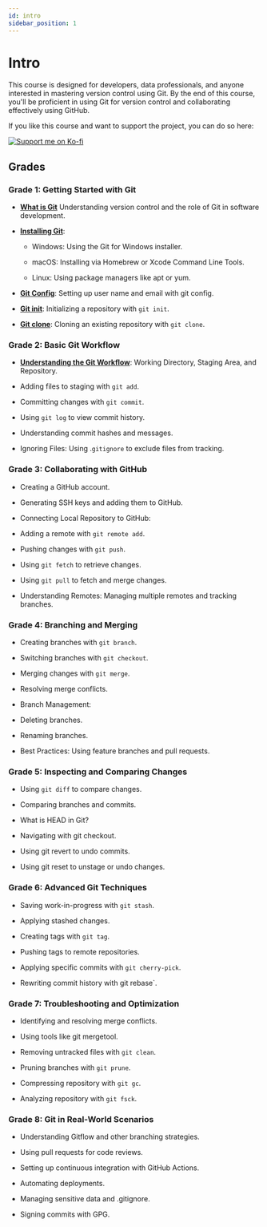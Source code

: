 ```yaml
---
id: intro
sidebar_position: 1
---
```


# Intro

This course is designed for developers, data professionals, and anyone interested in mastering version control using Git. By the end of this course, you'll be proficient in using Git for version control and collaborating effectively using GitHub.

If you like this course and want to support the project, you can do so here:

[![Support me on Ko-fi](https://ko-fi.com/img/githubbutton_sm.svg)](https://ko-fi.com/tomfynes)


## Grades

### Grade 1: Getting Started with Git

* [**What is Git**](/git_101/Grade%201/What%20is%20Git) Understanding version control and the role of Git in software development.

* [**Installing Git**](/git_101/Grade%201/Installing%20Git):

    * Windows: Using the Git for Windows installer.

    * macOS: Installing via Homebrew or Xcode Command Line Tools.

    * Linux: Using package managers like apt or yum.


* [**Git Config**](/git_101/Grade%201/Setting%20Username%20and%20Email): Setting up user name and email with git config.

* [**Git init**](/git_101/Grade%201/Git%20Init): Initializing a repository with `git init`.

* [**Git clone**](/git_101/Grade%201/Git%20Clone): Cloning an existing repository with `git clone`.

### Grade 2: Basic Git Workflow

* [**Understanding the Git Workflow**](/git_101/Grade%202/Understanding%20the%20Git%20Workflow): Working Directory, Staging Area, and Repository.

* Adding files to staging with `git add`.

* Committing changes with `git commit`.

* Using `git log` to view commit history.

* Understanding commit hashes and messages.

* Ignoring Files: Using .`gitignore` to exclude files from tracking.

### Grade 3: Collaborating with GitHub

* Creating a GitHub account.

* Generating SSH keys and adding them to GitHub.

* Connecting Local Repository to GitHub:

* Adding a remote with `git remote add`.

* Pushing changes with `git push`.

* Using `git fetch` to retrieve changes.

* Using `git pull` to fetch and merge changes.

* Understanding Remotes: Managing multiple remotes and tracking branches.


### Grade 4: Branching and Merging

* Creating branches with `git branch`.

* Switching branches with `git checkout`.

* Merging changes with `git merge`.

* Resolving merge conflicts.

* Branch Management:

* Deleting branches.

* Renaming branches.

* Best Practices: Using feature branches and pull requests.

### Grade 5: Inspecting and Comparing Changes

* Using `git diff` to compare changes.

* Comparing branches and commits.

* What is HEAD in Git?

* Navigating with git checkout.

* Using git revert to undo commits.

* Using git reset to unstage or undo changes.


### Grade 6: Advanced Git Techniques

* Saving work-in-progress with `git stash`.

* Applying stashed changes.

* Creating tags with `git tag`.

* Pushing tags to remote repositories.

* Applying specific commits with `git cherry-pick`.

* Rewriting commit history with git rebase`.


### Grade 7: Troubleshooting and Optimization

* Identifying and resolving merge conflicts.

* Using tools like git mergetool.

* Removing untracked files with `git clean`.

* Pruning branches with `git prune`.

* Compressing repository with `git gc`.

* Analyzing repository with `git fsck`.

### Grade 8: Git in Real-World Scenarios

* Understanding Gitflow and other branching strategies.

* Using pull requests for code reviews.

* Setting up continuous integration with GitHub Actions.

* Automating deployments.

* Managing sensitive data and .gitignore.

* Signing commits with GPG.
